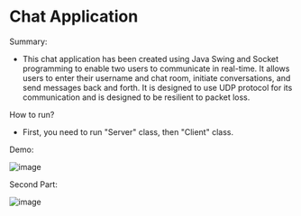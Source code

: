 # Chat Application
Summary:

- This chat application has been created using Java Swing and Socket programming to enable two users to communicate in real-time. It allows users to enter their username and chat room, initiate conversations, and send messages back and forth. It is designed to use UDP protocol for its communication and is designed to be resilient to packet loss.

How to run?

- First, you need to run "Server" class, then "Client" class.

Demo:

![image](https://user-images.githubusercontent.com/98059442/213889148-1b4f8410-8c9f-430a-a509-40e3c5b393bd.png)

Second Part:

![image](https://user-images.githubusercontent.com/98059442/213889272-05bae0e5-042f-41fb-a716-db7b8885b505.png)
